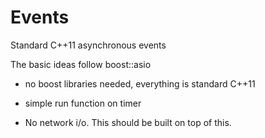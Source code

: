 # Events
Standard C++11 asynchronous events

The basic ideas follow boost::asio

 - no boost libraries needed, everything is standard C++11

 - simple run function on timer

 - No network i/o.  This should be built on top of this.
